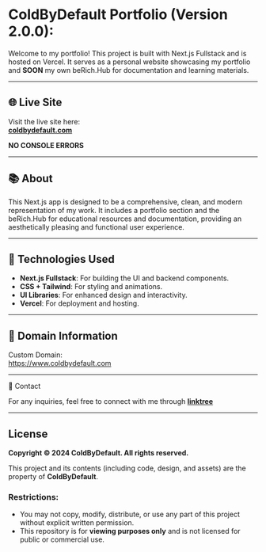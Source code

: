 # ColdByDefault Portfolio (Version 2.0.0):

Welcome to my portfolio! This project is built with Next.js Fullstack and is hosted on Vercel. It serves as a personal website showcasing my portfolio and **SOON** my own beRich.Hub for documentation and learning materials.

---
## 🌐 Live Site

Visit the live site here:  
**[coldbydefault.com](https://www.coldbydefault.com)**

**NO CONSOLE ERRORS**

---

## 📚 About

This Next.js app is designed to be a comprehensive, clean, and modern representation of my work. It includes a portfolio section and the beRich.Hub for educational resources and documentation, providing an aesthetically pleasing and functional user experience.

---

## 🚀 Technologies Used

- **Next.js Fullstack**: For building the UI and backend components.
- **CSS + Tailwind**: For styling and animations.
- **UI Libraries**: For enhanced design and interactivity.
- **Vercel**: For deployment and hosting.

---

## 🔗 Domain Information

Custom Domain:  
https://www.coldbydefault.com

---

📧 Contact

For any inquiries, feel free to connect with me through **[linktree](https://linktr.ee/ColdByDefault)**

---

## License

**Copyright © 2024 ColdByDefault. All rights reserved.**

This project and its contents (including code, design, and assets) are the property of **ColdByDefault**.

### Restrictions:
- You may not copy, modify, distribute, or use any part of this project without explicit written permission.
- This repository is for **viewing purposes only** and is not licensed for public or commercial use.


